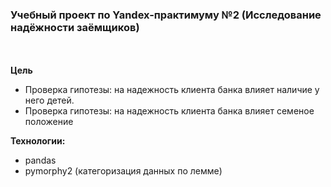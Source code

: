 ﻿### Учебный проект по Yandex-практимуму №2 (Исследование надёжности заёмщиков)
<br></br>
**Цель**
- Проверка гипотезы: на надежность клиента банка влияет наличие у него детей.
- Проверка гипотезы: на надежность клиента банка влияет семеное положение

**Технологии:**   
- pandas
- pymorphy2 (категоризация данных по лемме)
